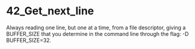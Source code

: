 # 42_Get_next_line

Always reading one line, but one at a time, from a file descriptor, giving a BUFFER_SIZE that you determine in the command line through the flag: -D BUFFER_SIZE=32.
